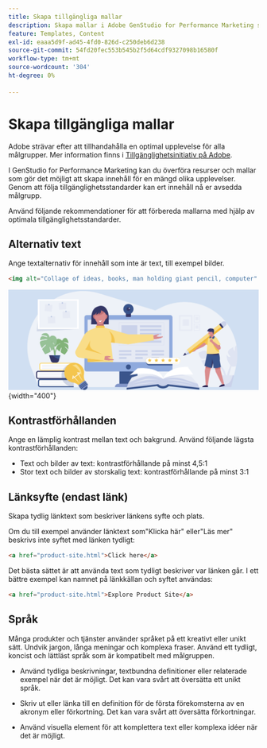 ```yaml
---
title: Skapa tillgängliga mallar
description: Skapa mallar i Adobe GenStudio for Performance Marketing som kan nå ut till fler av er målgrupp och ge en optimal upplevelse.
feature: Templates, Content
exl-id: eaaa5d9f-ad45-4fd0-826d-c250deb6d238
source-git-commit: 54fd20fec553b545b2f5d64cdf9327098b16580f
workflow-type: tm+mt
source-wordcount: '304'
ht-degree: 0%

---
```


# Skapa tillgängliga mallar

Adobe strävar efter att tillhandahålla en optimal upplevelse för alla målgrupper. Mer information finns i [Tillgänglighetsinitiativ på Adobe](https://www.adobe.com/trust/accessibility/initiatives.html).

I GenStudio for Performance Marketing kan du överföra resurser och mallar som gör det möjligt att skapa innehåll för en mängd olika upplevelser. Genom att följa tillgänglighetsstandarder kan ert innehåll nå er avsedda målgrupp.

Använd följande rekommendationer för att förbereda mallarna med hjälp av optimala tillgänglighetsstandarder.

## Alternativ text

Ange textalternativ för innehåll som inte är text, till exempel bilder.

```html
<img alt="Collage of ideas, books, man holding giant pencil, computer" src="card-create-assets.png">
```

![Idékollage, böcker, man som håller en enorm penna, dator](../../assets/card-create-assets.png){width="400"}

## Kontrastförhållanden

Ange en lämplig kontrast mellan text och bakgrund. Använd följande lägsta kontrastförhållanden:

- Text och bilder av text: kontrastförhållande på minst 4,5:1
- Stor text och bilder av storskalig text: kontrastförhållande på minst 3:1

## Länksyfte (endast länk)

Skapa tydlig länktext som beskriver länkens syfte och plats.

Om du till exempel använder länktext som&quot;Klicka här&quot; eller&quot;Läs mer&quot; beskrivs inte syftet med länken tydligt:

```html
<a href="product-site.html">Click here</a>
```

Det bästa sättet är att använda text som tydligt beskriver var länken går. I ett bättre exempel kan namnet på länkkällan och syftet användas:

```html
<a href="product-site.html">Explore Product Site</a>
```

## Språk

Många produkter och tjänster använder språket på ett kreativt eller unikt sätt. Undvik jargon, långa meningar och komplexa fraser. Använd ett tydligt, koncist och lättläst språk som är kompatibelt med målgruppen.

- Använd tydliga beskrivningar, textbundna definitioner eller relaterade exempel när det är möjligt. Det kan vara svårt att översätta ett unikt språk.

- Skriv ut eller länka till en definition för de första förekomsterna av en akronym eller förkortning. Det kan vara svårt att översätta förkortningar.

- Använd visuella element för att komplettera text eller komplexa idéer när det är möjligt.
